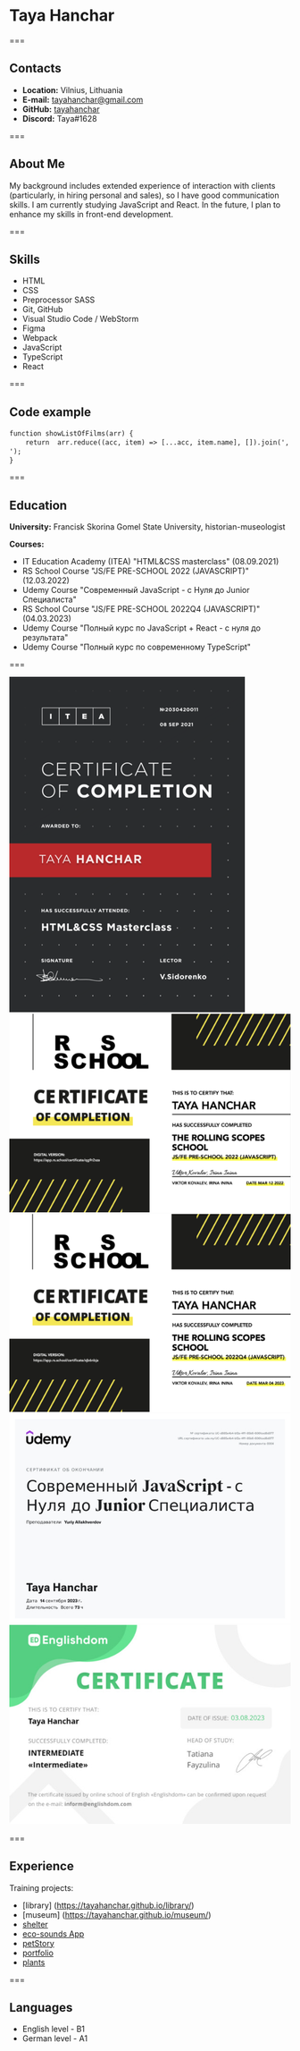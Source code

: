 # Taya Hanchar

===

## Contacts
* __Location:__ Vilnius, Lithuania
* __E-mail:__ tayahanchar@gmail.com
* __GitHub:__ [tayahanchar](https://github.com/tayahanchar)
* __Discord:__ Taya#1628

===

## About Me

<p>My background includes extended experience of interaction with clients (particularly, in hiring personal and sales), so I have good communication skills.
I am currently studying JavaScript and React. In the future, I plan to enhance my skills in front-end development.<p>

===

## Skills

* HTML
* CSS
* Preprocessor SASS
* Git, GitHub
* Visual Studio Code / WebStorm
* Figma 
* Webpack
* JavaScript
* TypeScript
* React

===

## Code example

```
function showListOfFilms(arr) {
    return  arr.reduce((acc, item) => [...acc, item.name], []).join(', ');
}
```

===

## Education

__University:__ Francisk Skorina Gomel State University, historian-museologist

__Courses:__ 
* IT Education Academy (ITEA) "HTML&CSS masterclass" (08.09.2021)
* RS School Course "JS/FE PRE-SCHOOL 2022 (JAVASCRIPT)" (12.03.2022)
* Udemy Course "Современный JavaScript - с Нуля до Junior Специалиста"
* RS School Course "JS/FE PRE-SCHOOL 2022Q4 (JAVASCRIPT)" (04.03.2023)
* Udemy Course "Полный курс по JavaScript + React - с нуля до результата"
* Udemy Course "Полный курс по современному TypeScript"

===

![itea sertificate](./itea.png)
![rsschool sertificate1](./rs1.png)
![rsschool sertificate2](./rs2.png)
![udemy sertificate](./udemy.jpg)
![english dom sertificate](./eng.jpg)

===

## Experience

Training projects:
* [library] (https://tayahanchar.github.io/library/)
* [museum] (https://tayahanchar.github.io/museum/)
* [shelter](https://rolling-scopes-school.github.io/tayahanchar-JSFE2022Q1/shelter/)
* [eco-sounds App](https://rolling-scopes-school.github.io/tayahanchar-JSFEPRESCHOOL/eco-sounds/)
* [petStory](https://rolling-scopes-school.github.io/tayahanchar-JSFE2022Q3/online-zoo/pages/petstory/)
* [portfolio](https://rolling-scopes-school.github.io/tayahanchar-JSFEPRESCHOOL/portfolio/)
* [plants](https://rolling-scopes-school.github.io/tayahanchar-JSFEPRESCHOOL2022Q4/plants/)

===

## Languages

* English level - B1
* German level - A1
